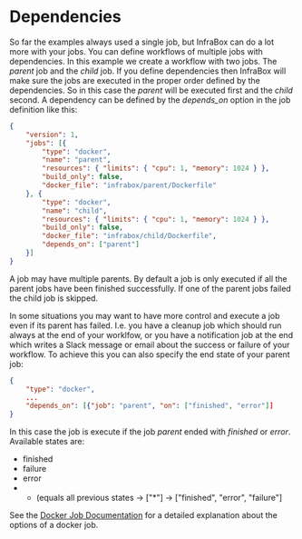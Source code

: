 Dependencies
============

So far the examples always used a single job, but InfraBox can do a lot more with your jobs. You can define workflows of multiple jobs with dependencies. In this example we create a workflow with two jobs. The *parent* job and the *child* job. If you define dependencies then InfraBox will make sure the jobs are executed in the proper order defined by the dependencies. So in this case the *parent* will be executed first and the *child* second. A dependency can be defined by the *depends_on* option in the job definition like this:

```json
{
    "version": 1,
    "jobs": [{
        "type": "docker",
        "name": "parent",
        "resources": { "limits": { "cpu": 1, "memory": 1024 } },
        "build_only": false,
        "docker_file": "infrabox/parent/Dockerfile"
    }, {
        "type": "docker",
        "name": "child",
        "resources": { "limits": { "cpu": 1, "memory": 1024 } },
        "build_only": false,
        "docker_file": "infrabox/child/Dockerfile",
        "depends_on": ["parent"]
    }]
}
```

A job may have multiple parents. By default a job is only executed if all the parent jobs have been finished successfully. If one of the parent jobs failed the child job is skipped.

In some situations you may want to have more control and execute a job even if its parent has failed. I.e. you have a cleanup job which should run always at the end of your worklfow, or you have a notification job at the end which writes a Slack message or email about the success or failure of your workflow. To achieve this you can also specify the end state of your parent job:

```json
{
    "type": "docker",
    ...
    "depends_on": [{"job": "parent", "on": ["finished", "error"]]
}
```

In this case the job is execute if the job *parent* ended with *finished* or *error*. Available states are:

- finished
- failure
- error
- * (equals all previous states -> ["*"] -> ["finished", "error", "failure"]


See the [Docker Job Documentation](https://infrabox.ninja/docs/) for a detailed explanation about the options of a docker job.
